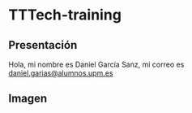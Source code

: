 # TTTech-training
## Presentación
Hola, mi nombre es Daniel García Sanz, mi correo es daniel.garias@alumnos.upm.es
## Imagen


